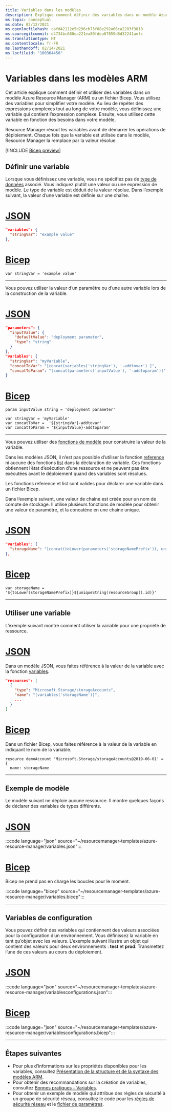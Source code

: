 ```yaml
---
title: Variables dans les modèles
description: Explique comment définir des variables dans un modèle Azure Resource Manager (ARM) et un fichier Bicep.
ms.topic: conceptual
ms.date: 02/12/2021
ms.openlocfilehash: cafd42112e5d296cb73f88e292a66ca2203f3810
ms.sourcegitcommit: d4734bc680ea221ea80fdea67859d6d32241aefc
ms.translationtype: HT
ms.contentlocale: fr-FR
ms.lasthandoff: 02/14/2021
ms.locfileid: "100364458"
---
```

# <a name="variables-in-arm-templates"></a>Variables dans les modèles ARM

Cet article explique comment définir et utiliser des variables dans un modèle Azure Resource Manager (ARM) ou un fichier Bicep. Vous utilisez des variables pour simplifier votre modèle. Au lieu de répéter des expressions complexes tout au long de votre modèle, vous définissez une variable qui contient l’expression complexe. Ensuite, vous utilisez cette variable en fonction des besoins dans votre modèle.

Resource Manager résout les variables avant de démarrer les opérations de déploiement. Chaque fois que la variable est utilisée dans le modèle, Resource Manager la remplace par la valeur résolue.

[!INCLUDE [Bicep preview](../../../includes/resource-manager-bicep-preview.md)]

## <a name="define-variable"></a>Définir une variable

Lorsque vous définissez une variable, vous ne spécifiez pas de [type de données](template-syntax.md#data-types) associé. Vous indiquez plutôt une valeur ou une expression de modèle. Le type de variable est déduit de la valeur résolue. Dans l’exemple suivant, la valeur d’une variable est définie sur une chaîne.

# <a name="json"></a>[JSON](#tab/json)

```json
"variables": {
  "stringVar": "example value"
},
```

# <a name="bicep"></a>[Bicep](#tab/bicep)

```bicep
var stringVar = 'example value'
```

---

Vous pouvez utiliser la valeur d’un paramètre ou d’une autre variable lors de la construction de la variable.

# <a name="json"></a>[JSON](#tab/json)

```json
"parameters": {
  "inputValue": {
    "defaultValue": "deployment parameter",
    "type": "string"
  }
},
"variables": {
  "stringVar": "myVariable",
  "concatToVar": "[concat(variables('stringVar'), '-addtovar') ]",
  "concatToParam": "[concat(parameters('inputValue'), '-addtoparam')]"
}
```

# <a name="bicep"></a>[Bicep](#tab/bicep)

```bicep
param inputValue string = 'deployment parameter'

var stringVar = 'myVariable'
var concatToVar =  '${stringVar}-addtovar'
var concatToParam = '${inputValue}-addtoparam'
```

---

Vous pouvez utiliser des [fonctions de modèle](template-functions.md) pour construire la valeur de la variable.

Dans les modèles JSON, il n’est pas possible d’utiliser la fonction [reference](template-functions-resource.md#reference) ni aucune des fonctions [list](template-functions-resource.md#list) dans la déclaration de variable. Ces fonctions obtiennent l’état d’exécution d’une ressource et ne peuvent pas être exécutées avant le déploiement quand des variables sont résolues.

Les fonctions reference et list sont valides pour déclarer une variable dans un fichier Bicep.

Dans l’exemple suivant, une valeur de chaîne est créée pour un nom de compte de stockage. Il utilise plusieurs fonctions de modèle pour obtenir une valeur de paramètre, et la concatène en une chaîne unique.

# <a name="json"></a>[JSON](#tab/json)

```json
"variables": {
  "storageName": "[concat(toLower(parameters('storageNamePrefix')), uniqueString(resourceGroup().id))]"
},
```

# <a name="bicep"></a>[Bicep](#tab/bicep)

```bicep
var storageName = '${toLower(storageNamePrefix)}${uniqueString(resourceGroup().id)}'
```

---

## <a name="use-variable"></a>Utiliser une variable

L’exemple suivant montre comment utiliser la variable pour une propriété de ressource.

# <a name="json"></a>[JSON](#tab/json)

Dans un modèle JSON, vous faites référence à la valeur de la variable avec la fonction [variables](template-functions-deployment.md#variables).

```json
"resources": [
  {
    "type": "Microsoft.Storage/storageAccounts",
    "name": "[variables('storageName')]",
    ...
  }
]
```

# <a name="bicep"></a>[Bicep](#tab/bicep)

Dans un fichier Bicep, vous faites référence à la valeur de la variable en indiquant le nom de la variable.

```bicep
resource demoAccount 'Microsoft.Storage/storageAccounts@2019-06-01' = {
  name: storageName
```

---

## <a name="example-template"></a>Exemple de modèle

Le modèle suivant ne déploie aucune ressource. Il montre quelques façons de déclarer des variables de types différents.

# <a name="json"></a>[JSON](#tab/json)

:::code language="json" source="~/resourcemanager-templates/azure-resource-manager/variables.json":::

# <a name="bicep"></a>[Bicep](#tab/bicep)

Bicep ne prend pas en charge les boucles pour le moment.

:::code language="bicep" source="~/resourcemanager-templates/azure-resource-manager/variables.bicep":::

---

## <a name="configuration-variables"></a>Variables de configuration

Vous pouvez définir des variables qui contiennent des valeurs associées pour la configuration d’un environnement. Vous définissez la variable en tant qu’objet avec les valeurs. L’exemple suivant illustre un objet qui contient des valeurs pour deux environnements : **test** et **prod**. Transmettez l’une de ces valeurs au cours du déploiement.

# <a name="json"></a>[JSON](#tab/json)

:::code language="json" source="~/resourcemanager-templates/azure-resource-manager/variablesconfigurations.json":::

# <a name="bicep"></a>[Bicep](#tab/bicep)

:::code language="json" source="~/resourcemanager-templates/azure-resource-manager/variablesconfigurations.bicep":::

---

## <a name="next-steps"></a>Étapes suivantes

* Pour plus d’informations sur les propriétés disponibles pour les variables, consultez [Présentation de la structure et de la syntaxe des modèles ARM](template-syntax.md).
* Pour obtenir des recommandations sur la création de variables, consultez [Bonnes pratiques - Variables](template-best-practices.md#variables).
* Pour obtenir un exemple de modèle qui attribue des règles de sécurité à un groupe de sécurité réseau, consultez le code pour les [règles de sécurité réseau](https://github.com/Azure/azure-docs-json-samples/blob/master/azure-resource-manager/multipleinstance/multiplesecurityrules.json) et le [fichier de paramètres](https://github.com/Azure/azure-docs-json-samples/blob/master/azure-resource-manager/multipleinstance/multiplesecurityrules.parameters.json).
